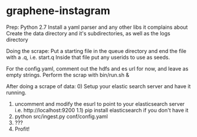 # graphene-instagram
Prep:
Python 2.7
Install a yaml parser and any other libs it complains about
Create the data directory and it's subdirectories, as well as the logs directory


Doing the scrape:
Put a starting file in the queue directory and end the file with a .q, i.e.  start.q
Inside that file put any userids to use as seeds.

For the config.yaml, comment out the hdfs and es url for now, and leave as empty strings.
Perform the scrap with bin/run.sh &


After doing a scrape of data:
0) Setup your elastic search server and have it running.
1) uncomment and modify the esurl to point to your elasticsearch server i.e.  http://localhost:9200
1.1) pip install elasticsearch if you don't have it
2) python src/ingest.py conf/config.yaml 
3) ???
4) Profit!



